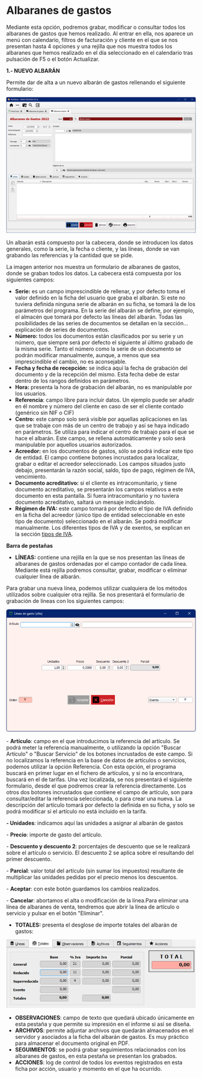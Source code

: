 # Albaranes de gastos

Mediante esta opción, podremos grabar, modificar o consultar todos los albaranes de gastos que hemos realizado. Al entrar en ella, nos aparece un menú con calendario, filtros de facturación y cliente en el que se nos presentan hasta 4 opciones y una rejilla que nos muestra todos los albaranes que hemos realizado en el día seleccionado en el calendario tras pulsación de F5 o el botón Actualizar.

**1.- NUEVO ALBARÁN**

Permite dar de alta a un nuevo albarán de gastos rellenando el siguiente formulario:

![](<../../.gitbook/assets/imagen (122).png>)

Un albarán está compuesto por la cabecera, donde se introducen los datos generales, como la serie, la fecha o cliente, y las líneas, donde se van grabando las referencias y la cantidad que se pide.

La imagen anterior nos muestra un formulario de albaranes de gastos, donde se graban todos los datos. La cabecera está compuesta por los siguientes campos:

* **Serie:** es un campo imprescindible de rellenar, y por defecto toma el valor definido en la ficha del usuario que graba el albarán. Si este no tuviera definida ninguna serie de albarán en su ficha, se tomará la de los parámetros del programa. En la serie del albarán se define, por ejemplo, el almacén que tomará por defecto las líneas del albarán. Todas las posibilidades de las series de documentos se detallan en la sección…explicación de series de documentos.
* **Número:** todos los documentos están clasificados por su serie y un número, que siempre será por defecto el siguiente al último grabado de la misma serie. Tanto el número como la serie de un documento se podrán modificar manualmente, aunque, a menos que sea imprescindible el cambio, no es aconsejable.
* **Fecha y fecha de recepción:** se indica aquí la fecha de grabación del documento y de la recepción del mismo. Esta fecha debe de estar dentro de los rangos definidos en parámetros.
* **Hora:** presenta la hora de grabación del albarán, no es manipulable por los usuarios.
* **Referencia**: campo libre para incluir datos. Un ejemplo puede ser añadir en él nombre y número del cliente en caso de ser el cliente contado (genérico sin NIF o CIF)
* **Centro:** este campo solo será visible por aquellas aplicaciones en las que se trabaje con más de un centro de trabajo y así se haya indicado en parámetros. Se utiliza para indicar el centro de trabajo para el que se hace el albarán. Este campo, se rellena automáticamente y solo será manipulable por aquellos usuarios autorizados.
* **Acreedor:** en los documentos de gastos, sólo se podrá indicar este tipo de entidad. El campo contiene botones incrustados para localizar, grabar o editar el acreedor seleccionado. Los campos situados justo debajo, presentarán la razón social, saldo, tipo de pago, régimen de IVA, vencimiento.
* **Documento acreditativo:** si el cliente es intracomunitario, y tiene documento acreditativo, se presentarán los campos relativos a este documento en esta pantalla. Si fuera intracomunitario y no tuviera documento acreditativo, saltará un mensaje indicándolo.
* **Régimen de IVA:** este campo tomará por defecto el tipo de IVA definido en la ficha del acreedor (único tipo de entidad seleccionable en este tipo de documento) seleccionado en el albarán. Se podrá modificar manualmente. Los diferentes tipos de IVA y de exentos, se explican en la sección [tipos de IVA](../configuracion-general/tipos-de-iva.md).

**Barra de pestañas**

* **LÍNEAS:** contiene una rejilla en la que se nos presentan las líneas de albaranes de gastos ordenadas por el campo contador de cada línea. Mediante está rejilla podremos consultar, grabar, modificar o eliminar cualquier línea de albarán.

Para grabar una nueva línea, podemos utilizar cualquiera de los métodos utilizados sobre cualquier otra rejilla. Se nos presentará el formulario de grabación de líneas con los siguientes campos:



![](<../../.gitbook/assets/imagen (99).png>)

\- **Artículo**: campo en el que introducimos la referencia del artículo. Se podrá meter la referencia manualmente, o utilizando la opción "Buscar Artículo" o "Buscar Servicio" de los botones incrustados de este campo. Si no localizamos la referencia en la base de datos de artículos o servicios, podemos utilizar la opción Referencia. Con esta opción, el programa buscará en primer lugar en el fichero de artículos, y si no la encontrara, buscará en el de tarifas. Una vez localizada, se nos presentará el siguiente formulario, desde el que podremos crear la referencia directamente. Los otros dos botones incrustados que contiene el campo de artículo, son para consultar/editar la referencia seleccionada, o para crear una nueva. La descripción del artículo tomará por defecto la definida en su ficha, y solo se podrá modificar si el artículo no está incluido en la tarifa.

**- Unidades**: indicamos aquí las unidades a asignar al albarán de gastos

\- **Precio**: importe de gasto del artículo.&#x20;

\- **Descuento y descuento 2**: porcentajes de descuento que se le realizará sobre el artículo o servicio. El descuento 2 se aplica sobre el resultando del primer descuento.

\- **Parcial**: valor total del artículo (sin sumar los impuestos) resultante de multiplicar las unidades pedidas por el precio menos los descuentos.

\- **Aceptar**: con este botón guardamos los cambios realizados.

\- **Cancelar**: abortamos el alta o modificación de la línea.Para eliminar una línea de albaranes de venta, tendremos que abrir la línea de artículo o servicio y pulsar en el botón "Eliminar".&#x20;

* **TOTALES:** presenta el desglose de importe totales del albarán de gastos:

![](<../../.gitbook/assets/imagen (105).png>)

* **OBSERVACIONES**: campo de texto que quedará ubicado únicamente en esta pestaña y que permite su impresión en el informe si así se diseña.
* **ARCHIVOS**: permite adjuntar archivos que quedarán almacenados en el servidor y asociados a la ficha del albarán de gastos. Es muy práctico para almacenar el documento original en PDF.
* **SEGUIMIENTOS**: se podrá grabar seguimientos relacionados con los albaranes de gastos, en esta pestaña se presentan los grabados.
* **ACCIONES**: log de control de todos los eventos registrados en esta ficha por acción, usuario y momento en el que ha ocurrido.

